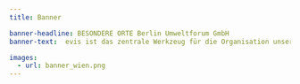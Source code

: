```yaml
---
title: Banner

banner-headline: BESONDERE ORTE Berlin Umweltforum GmbH
banner-text:  evis ist das zentrale Werkzeug für die Organisation unserer Arbeitsabläufe. Ohne das in evis abgebildete Wissen könnten wir die knapp 1.000 Veranstaltungen, die pro Saison im Wiener Konzerthaus stattfinden, nicht planen, vorbereiten und durchführen. Dass wir mit evis über ein mächtiges, allen im Haus zugängliches Wissenstool verfügen, hat uns auch bei der Zertifizierung unseres Betriebes nach ISO 9001-2015 sehr geholfen – evis ist nicht zuletzt ein Werkzeug für aktives Qualitätsmanagement.

images:
  - url: banner_wien.png
---
```

